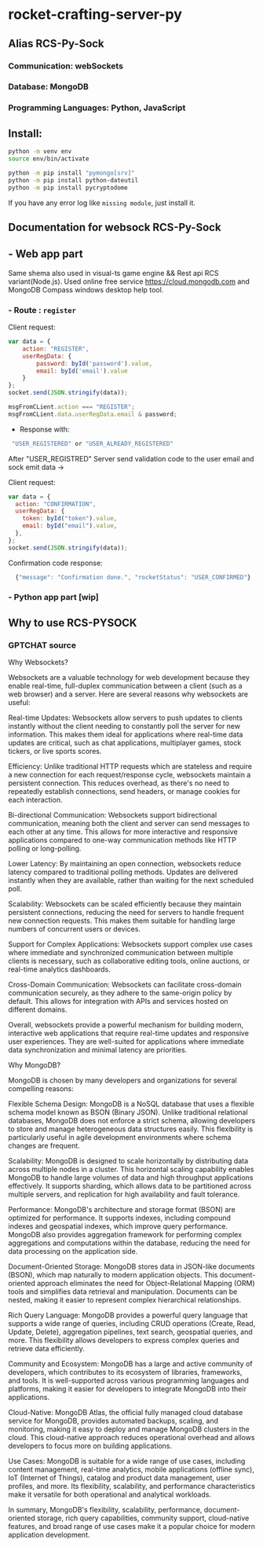 # rocket-crafting-server-py
## Alias RCS-Py-Sock

### Communication: webSockets
### Database:      MongoDB
### Programming Languages: Python, JavaScript

## Install:

```bash
python -m venv env
source env/bin/activate

python -m pip install "pymongo[srv]"
python -m pip install python-dateutil
python -m pip install pycryptodome
```

If you have any error log like `missing module`, just install it.

## Documentation for websock RCS-Py-Sock

## - Web app part

Same shema also used in visual-ts game engine && Rest api RCS variant(Node.js).
Used online free service https://cloud.mongodb.com and MongoDB Compass windows desktop help tool.


### - Route : `register`

Client request:
```js
var data = {
    action: "REGISTER",
    userRegData: {
        password: byId('password').value,
        email: byId('email').value
    }
};
socket.send(JSON.stringify(data));
```

```js
msgFromCLient.action === "REGISTER";
msgFromCLient.data.userRegData.email & password;
```

- Response with:

```js
 "USER_REGISTERED" or "USER_ALREADY_REGISTERED"
```

After "USER_REGISTRED" Server send validation code to the user email and sock emit data ->

Client request:
```js
var data = {
  action: "CONFIRMATION",
  userRegData: {
    token: byId("token").value,
    email: byId("email").value,
  },
};
socket.send(JSON.stringify(data));
```

Confirmation code response:
```js
  {"message": "Confirmation done.", "rocketStatus": "USER_CONFIRMED"}
```

### - Python app part [wip]

## Why to use RCS-PYSOCK

### GPTCHAT source
Why Websockets?

Websockets are a valuable technology for web development because they enable real-time, full-duplex communication between a client (such as a web browser) and a server. Here are several reasons why websockets are useful:

Real-time Updates: Websockets allow servers to push updates to clients instantly without the client needing to constantly poll the server for new information. This makes them ideal for applications where real-time data updates are critical, such as chat applications, multiplayer games, stock tickers, or live sports scores.

Efficiency: Unlike traditional HTTP requests which are stateless and require a new connection for each request/response cycle, websockets maintain a persistent connection. This reduces overhead, as there's no need to repeatedly establish connections, send headers, or manage cookies for each interaction.

Bi-directional Communication: Websockets support bidirectional communication, meaning both the client and server can send messages to each other at any time. This allows for more interactive and responsive applications compared to one-way communication methods like HTTP polling or long-polling.

Lower Latency: By maintaining an open connection, websockets reduce latency compared to traditional polling methods. Updates are delivered instantly when they are available, rather than waiting for the next scheduled poll.

Scalability: Websockets can be scaled efficiently because they maintain persistent connections, reducing the need for servers to handle frequent new connection requests. This makes them suitable for handling large numbers of concurrent users or devices.

Support for Complex Applications: Websockets support complex use cases where immediate and synchronized communication between multiple clients is necessary, such as collaborative editing tools, online auctions, or real-time analytics dashboards.

Cross-Domain Communication: Websockets can facilitate cross-domain communication securely, as they adhere to the same-origin policy by default. This allows for integration with APIs and services hosted on different domains.

Overall, websockets provide a powerful mechanism for building modern, interactive web applications that require real-time updates and responsive user experiences. They are well-suited for applications where immediate data synchronization and minimal latency are priorities.


Why MongoDB?

MongoDB is chosen by many developers and organizations for several compelling reasons:

Flexible Schema Design: MongoDB is a NoSQL database that uses a flexible schema model known as BSON (Binary JSON). Unlike traditional relational databases, MongoDB does not enforce a strict schema, allowing developers to store and manage heterogeneous data structures easily. This flexibility is particularly useful in agile development environments where schema changes are frequent.

Scalability: MongoDB is designed to scale horizontally by distributing data across multiple nodes in a cluster. This horizontal scaling capability enables MongoDB to handle large volumes of data and high throughput applications effectively. It supports sharding, which allows data to be partitioned across multiple servers, and replication for high availability and fault tolerance.

Performance: MongoDB's architecture and storage format (BSON) are optimized for performance. It supports indexes, including compound indexes and geospatial indexes, which improve query performance. MongoDB also provides aggregation framework for performing complex aggregations and computations within the database, reducing the need for data processing on the application side.

Document-Oriented Storage: MongoDB stores data in JSON-like documents (BSON), which map naturally to modern application objects. This document-oriented approach eliminates the need for Object-Relational Mapping (ORM) tools and simplifies data retrieval and manipulation. Documents can be nested, making it easier to represent complex hierarchical relationships.

Rich Query Language: MongoDB provides a powerful query language that supports a wide range of queries, including CRUD operations (Create, Read, Update, Delete), aggregation pipelines, text search, geospatial queries, and more. This flexibility allows developers to express complex queries and retrieve data efficiently.

Community and Ecosystem: MongoDB has a large and active community of developers, which contributes to its ecosystem of libraries, frameworks, and tools. It is well-supported across various programming languages and platforms, making it easier for developers to integrate MongoDB into their applications.

Cloud-Native: MongoDB Atlas, the official fully managed cloud database service for MongoDB, provides automated backups, scaling, and monitoring, making it easy to deploy and manage MongoDB clusters in the cloud. This cloud-native approach reduces operational overhead and allows developers to focus more on building applications.

Use Cases: MongoDB is suitable for a wide range of use cases, including content management, real-time analytics, mobile applications (offline sync), IoT (Internet of Things), catalog and product data management, user profiles, and more. Its flexibility, scalability, and performance characteristics make it versatile for both operational and analytical workloads.

In summary, MongoDB's flexibility, scalability, performance, document-oriented storage, rich query capabilities, community support, cloud-native features, and broad range of use cases make it a popular choice for modern application development.

